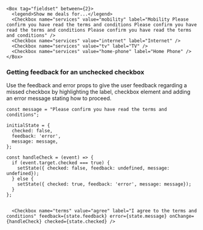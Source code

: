 ```
<Box tag="fieldset" between={2}>
  <legend>Show me deals for...</legend>
  <Checkbox name="services" value="mobility" label="Mobility Please confirm you have read the terms and conditions Please confirm you have read the terms and conditions Please confirm you have read the terms and conditions" />
  <Checkbox name="services" value="internet" label="Internet" />
  <Checkbox name="services" value="tv" label="TV" />
  <Checkbox name="services" value="home-phone" label="Home Phone" />
</Box>
```


### Getting feedback for an unchecked checkbox

Use the feedback and error props to give the user feedback regarding a missed checkbox by highlighting the label, checkbox element and adding an error message stating how to proceed.

```
const message = "Please confirm you have read the terms and conditions";

initialState = {
  checked: false,
  feedback: 'error',
  message: message,
};

const handleCheck = (event) => {
  if (event.target.checked === true) {
    setState({ checked: false, feedback: undefined, message: undefined});
  } else {
    setState({ checked: true, feedback: 'error', message: message});
  }
};


  <Checkbox name="terms" value="agree" label="I agree to the terms and conditions" feedback={state.feedback} error={state.message} onChange={handleCheck} checked={state.checked} />
```

